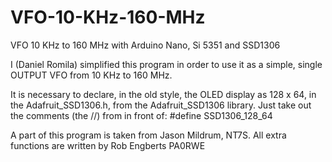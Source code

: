 # VFO-10-KHz-160-MHz
VFO 10 KHz to 160 MHz with Arduino Nano, Si 5351 and SSD1306

  I (Daniel Romila) simplified this program in order to use it as a simple, single OUTPUT VFO
  from 10 KHz to 160 MHz.

  It is necessary to declare, in the old style, the OLED display as 128 x 64, in the Adafruit_SSD1306.h, from the 
  Adafruit_SSD1306 library. Just take out the comments (the //) from in front of: #define SSD1306_128_64
  
  A part of this program is taken from Jason Mildrum, NT7S.
  All extra functions are written by Rob Engberts PA0RWE
